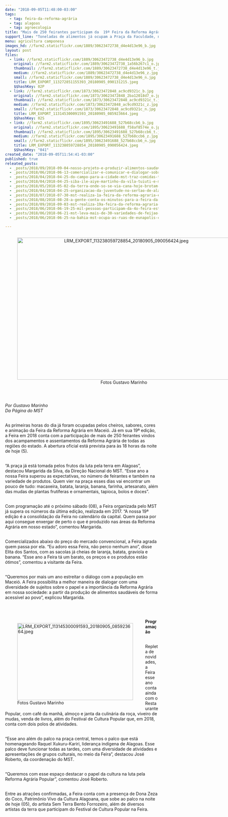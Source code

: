 ```yaml
---
date: "2018-09-05T11:48:00-03:00"
tags:
  - tag: feira-da-reforma-agrária
  - tag: alagoas
  - tag: agroecologia
title: "Mais de 250 feirantes participam da  19ª Feira da Reforma Agrária em Maceió\n\n"
support_line: "Toneladas de alimentos já ocupam a Praça da Faculdade, no bairro do Prado, na capital alagoana\n\n"
menu: agricultura camponesa
images_hd: //farm2.staticflickr.com/1889/30623472738_d4e4d13e96_b.jpg
layout: post
files:
  - link: //farm2.staticflickr.com/1889/30623472738_d4e4d13e96_b.jpg
    original: //farm2.staticflickr.com/1889/30623472738_1a56b267c1_o.jpg
    thumbnail: //farm2.staticflickr.com/1889/30623472738_d4e4d13e96_t.jpg
    medium: //farm2.staticflickr.com/1889/30623472738_d4e4d13e96_z.jpg
    small: //farm2.staticflickr.com/1889/30623472738_d4e4d13e96_n.jpg
    title: LRM_EXPORT_113272851155393_20180905_090131215.jpeg
    $$hashKey: 02P
  - link: //farm2.staticflickr.com/1873/30623472848_ac9cd9321c_b.jpg
    original: //farm2.staticflickr.com/1873/30623472848_2ba12018d7_o.jpg
    thumbnail: //farm2.staticflickr.com/1873/30623472848_ac9cd9321c_t.jpg
    medium: //farm2.staticflickr.com/1873/30623472848_ac9cd9321c_z.jpg
    small: //farm2.staticflickr.com/1873/30623472848_ac9cd9321c_n.jpg
    title: LRM_EXPORT_113145300091593_20180905_085923664.jpeg
    $$hashKey: 02S
  - link: //farm2.staticflickr.com/1895/30623491688_527b68ccb6_b.jpg
    original: //farm2.staticflickr.com/1895/30623491688_f58af8574e_o.jpg
    thumbnail: //farm2.staticflickr.com/1895/30623491688_527b68ccb6_t.jpg
    medium: //farm2.staticflickr.com/1895/30623491688_527b68ccb6_z.jpg
    small: //farm2.staticflickr.com/1895/30623491688_527b68ccb6_n.jpg
    title: LRM_EXPORT_113238059728854_20180905_090056424.jpeg
    $$hashKey: "041"
created_date: "2018-09-05T11:54:41-03:00"
published: true
releated_posts:
  - _posts/2018/09/2018-09-04-nosso-projeto-e-produzir-alimentos-saudaveis-e-acessiveis-a-todo-o-povo-destaca-dirigente-do-mst.md
  - _posts/2018/06/2018-06-13-comercializar-e-comunicar-e-dialogar-sobre-a-reforma-agraria-popular-explica-dirigente.md
  - _posts/2018/04/2018-04-25-do-campo-para-a-cidade-mst-traz-comidas-tipicas-e-sem-agrotoxicos-para-a-feira-da-reforma-agraria-em-sp.md
  - _posts/2018/04/2018-04-25-siba-ile-aiye-martinho-da-vila-tuiuti-e-muito-mais-animam-a-programacao-da-feira-do-mst.md
  - _posts/2018/05/2018-05-02-da-terra-onde-so-se-via-cana-hoje-brotam-alimentos-agroecologicos-no-interior-de-sao-paulo.md
  - _posts/2018/04/2018-04-25-organizacao-da-juventude-no-sertao-de-alagoas-leva-mel-agroecologico-para-a-feira-nacional-da-reforma-agraria.md
  - _posts/2018/07/2018-07-30-mst-realiza-1a-feira-da-reforma-agraria-em-teotonio-vilela-no-agreste-de-alagoas.md
  - _posts/2018/08/2018-08-28-a-gente-conta-os-minutos-para-a-feira-da-reforma-agraria-conta-assentada-de-alagoas.md
  - _posts/2018/09/2018-09-03-mst-realiza-19a-feira-da-reforma-agraria-em-maceio.md
  - _posts/2018/06/2018-06-19-25-mil-pessoas-participam-da-4o-feira-estadual-da-reforma-agraria-em-salvador.md
  - _posts/2018/06/2018-06-21-mst-leva-mais-de-30-variedades-de-feijao-organico-ao-coracao-de-piratini-no-rio-grande-do-sul.md
  - _posts/2018/06/2018-06-25-na-bahia-mst-ocupa-as-ruas-de-eunapolis-com-mais-de-12-toneladas-de-alimentos.md

---
```

<div style="text-align:center">
<figure class="image" style="display:inline-block"><img alt="LRM_EXPORT_113238059728854_20180905_090056424.jpeg" height="467" src="//farm2.staticflickr.com/1895/30623491688_527b68ccb6_b.jpg" width="700" />
<figcaption>Fotos Gustavo Marinho</figcaption>
</figure>
</div>

<p>&nbsp;</p>

<p><em>Por Gustavo Marinho<br />
Da P&aacute;gina do MST&nbsp; &nbsp;</em>&nbsp;&nbsp; &nbsp; &nbsp; &nbsp;&nbsp;</p>

<p><br />
As primeiras horas do dia j&aacute; foram ocupadas pelos cheiros, sabores, cores e anima&ccedil;&atilde;o da Feira da Reforma Agr&aacute;ria em Macei&oacute;. J&aacute; em sua 19&ordf; edi&ccedil;&atilde;o, a Feira em 2018 conta com a participa&ccedil;&atilde;o de mais de 250 feirantes vindos dos acampamentos e assentamentos da Reforma Agr&aacute;ria de todas as regi&otilde;es do estado. A abertura oficial est&aacute; prevista para &agrave;s 18 horas da noite de hoje (5).</p>

<p><br />
&ldquo;A pra&ccedil;a j&aacute; est&aacute; tomada pelos frutos da luta pela terra em Alagoas&rdquo;, destacou Margarida da Silva, da Dire&ccedil;&atilde;o Nacional do MST. &ldquo;Esse ano a nossa Feira superou as expectativas, no n&uacute;mero de feirantes e tamb&eacute;m na variedade de produtos. Quem vier na pra&ccedil;a esses dias vai encontrar um pouco de tudo: macaxeira, batata, laranja, banana, farinha, artesanato, al&eacute;m das mudas de plantas frut&iacute;feras e ornamentais, tapioca, bolos e doces&rdquo;.</p>

<p><br />
Com programa&ccedil;&atilde;o at&eacute; o pr&oacute;ximo s&aacute;bado (08), a Feira organizada pelo MST j&aacute; supera os n&uacute;meros da &uacute;ltima edi&ccedil;&atilde;o, realizada em 2017. &ldquo;A nossa 19&ordf; edi&ccedil;&atilde;o &eacute; a consolida&ccedil;&atilde;o da Feira no calend&aacute;rio da capital. Quem passa por aqui consegue enxergar de perto o que &eacute; produzido nas &aacute;reas da Reforma Agr&aacute;ria em nosso estado&rdquo;, comentou Margarida.</p>

<p><br />
Comercializados abaixo do pre&ccedil;o do mercado convencional, a Feira agrada quem passa por ela. &ldquo;Eu adoro essa Feira, n&atilde;o perco nenhum ano&rdquo;, disse Elita dos Santos, com as sacolas j&aacute; cheias de laranja, batata, graviola e banana. &ldquo;Esse ano a Feira t&aacute; um barato, os pre&ccedil;os e os produtos est&atilde;o &oacute;timos&rdquo;, comentou a visitante da Feira.</p>

<p><br />
&ldquo;Queremos por mais um ano estreitar o di&aacute;logo com a popula&ccedil;&atilde;o em Macei&oacute;. A Feira possibilita a melhor maneira de dialogar com uma diversidade de sujeitos sobre o papel e a import&acirc;ncia da Reforma Agr&aacute;ria em nossa sociedade: a partir da produ&ccedil;&atilde;o de alimentos saud&aacute;veis de forma acess&iacute;vel ao povo&rdquo;, explicou Margarida.</p>

<p><br />
&nbsp;</p>

<figure class="image" style="float:left"><img alt="LRM_EXPORT_113145300091593_20180905_085923664.jpeg" height="253" src="//farm2.staticflickr.com/1873/30623472848_ac9cd9321c_b.jpg" width="380" />
<figcaption>Fotos Gustavo Marinho</figcaption>
</figure>

<p><strong>Programa&ccedil;&atilde;o</strong></p>

<p><br />
Repleta de novidades, a Feira esse ano conta ainda com o Restaurante Popular, com caf&eacute; da manh&atilde;, almo&ccedil;o e janta da culin&aacute;ria da ro&ccedil;a, viveiro de mudas, venda de livros, al&eacute;m do Festival de Cultura Popular que, em 2018, conta com dois polos de atividades.</p>

<p><br />
&ldquo;Esse ano al&eacute;m do palco na pra&ccedil;a central, temos o palco que est&aacute; homenageando Raquel Xukuru-Kariri, lideran&ccedil;a ind&iacute;gena de Alagoas. Esse palco deve funcionar todas as tardes, com uma diversidade de atividades e apresenta&ccedil;&otilde;es de grupos culturais, no meio da Feira&rdquo;, destacou Jos&eacute; Roberto, da coordena&ccedil;&atilde;o do MST.</p>

<p><br />
&ldquo;Queremos com esse espa&ccedil;o destacar o papel da cultura na luta pela Reforma Agr&aacute;ria Popular&rdquo;, comentou Jos&eacute; Roberto.</p>

<p><br />
Entre as atra&ccedil;&otilde;es confirmadas, a Feira conta com a presen&ccedil;a de Dona Zeza do Coco, Patrim&ocirc;nio Vivo da Cultura Alagoana, que sobe ao palco na noite de hoje (05), do artista Sem Terra Bento Forrozeiro, al&eacute;m de diversos artistas da terra que participam do Festival de Cultura Popular na Feira.</p>
